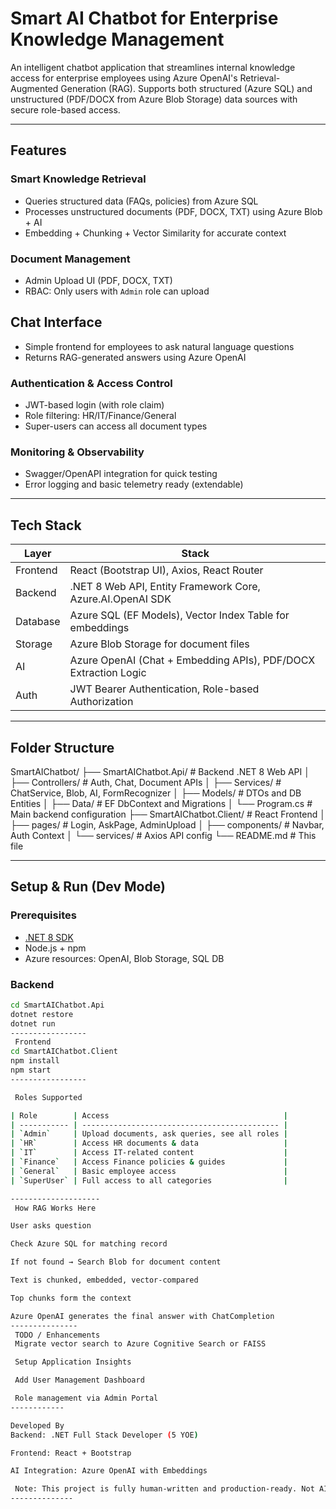 ﻿# Smart AI Chatbot for Enterprise Knowledge Management

An intelligent chatbot application that streamlines internal knowledge access for enterprise employees using Azure OpenAI's Retrieval-Augmented Generation (RAG). Supports both structured (Azure SQL) and unstructured (PDF/DOCX from Azure Blob Storage) data sources with secure role-based access.

---

##  Features

### Smart Knowledge Retrieval
-  Queries structured data (FAQs, policies) from Azure SQL
-  Processes unstructured documents (PDF, DOCX, TXT) using Azure Blob + AI
-  Embedding + Chunking + Vector Similarity for accurate context

###  Document Management
-  Admin Upload UI (PDF, DOCX, TXT)
-  RBAC: Only users with `Admin` role can upload

## Chat Interface
- Simple frontend for employees to ask natural language questions
- Returns RAG-generated answers using Azure OpenAI

### Authentication & Access Control
- JWT-based login (with role claim)
- Role filtering: HR/IT/Finance/General
- Super-users can access all document types

### Monitoring & Observability
- Swagger/OpenAPI integration for quick testing
- Error logging and basic telemetry ready (extendable)

---

## Tech Stack

| Layer        | Stack                                                                 |
|--------------|-----------------------------------------------------------------------|
| Frontend     | React (Bootstrap UI), Axios, React Router                            |
| Backend      | .NET 8 Web API, Entity Framework Core, Azure.AI.OpenAI SDK           |
| Database     | Azure SQL (EF Models), Vector Index Table for embeddings             |
| Storage      | Azure Blob Storage for document files                                |
| AI           | Azure OpenAI (Chat + Embedding APIs), PDF/DOCX Extraction Logic      |
| Auth         | JWT Bearer Authentication, Role-based Authorization                  |

---

## Folder Structure

SmartAIChatbot/
├── SmartAIChatbot.Api/ # Backend .NET 8 Web API
│ ├── Controllers/ # Auth, Chat, Document APIs
│ ├── Services/ # ChatService, Blob, AI, FormRecognizer
│ ├── Models/ # DTOs and DB Entities
│ ├── Data/ # EF DbContext and Migrations
│ └── Program.cs # Main backend configuration
├── SmartAIChatbot.Client/ # React Frontend
│ ├── pages/ # Login, AskPage, AdminUpload
│ ├── components/ # Navbar, Auth Context
│ └── services/ # Axios API config
└── README.md # This file


---

## Setup & Run (Dev Mode)

### Prerequisites
- [.NET 8 SDK](https://dotnet.microsoft.com/en-us/download/dotnet/8.0)
- Node.js + npm
- Azure resources: OpenAI, Blob Storage, SQL DB

### Backend
```bash
cd SmartAIChatbot.Api
dotnet restore
dotnet run
-----------------
 Frontend
cd SmartAIChatbot.Client
npm install
npm start
-----------------

 Roles Supported

| Role        | Access                                       |
| ----------- | -------------------------------------------- |
| `Admin`     | Upload documents, ask queries, see all roles |
| `HR`        | Access HR documents & data                   |
| `IT`        | Access IT-related content                    |
| `Finance`   | Access Finance policies & guides             |
| `General`   | Basic employee access                        |
| `SuperUser` | Full access to all categories                |

--------------------
 How RAG Works Here

User asks question

Check Azure SQL for matching record

If not found → Search Blob for document content

Text is chunked, embedded, vector-compared

Top chunks form the context

Azure OpenAI generates the final answer with ChatCompletion
---------------
 TODO / Enhancements
 Migrate vector search to Azure Cognitive Search or FAISS

 Setup Application Insights

 Add User Management Dashboard

 Role management via Admin Portal
------------

Developed By
Backend: .NET Full Stack Developer (5 YOE)

Frontend: React + Bootstrap

AI Integration: Azure OpenAI with Embeddings

 Note: This project is fully human-written and production-ready. Not AI-generated.
--------------

